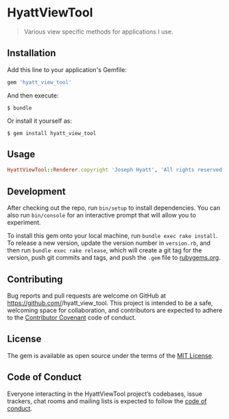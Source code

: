 # HyattViewTool

> Various view specific methods for applications I use.

## Installation

Add this line to your application's Gemfile:

```ruby
gem 'hyatt_view_tool'
```

And then execute:

    $ bundle

Or install it yourself as:

    $ gem install hyatt_view_tool

## Usage

```ruby
HyattViewTool::Renderer.copyright 'Joseph Hyatt', 'All rights reserved'
```

## Development

After checking out the repo, run `bin/setup` to install dependencies. You can also run `bin/console` for an interactive prompt that will allow you to experiment.

To install this gem onto your local machine, run `bundle exec rake install`. To release a new version, update the version number in `version.rb`, and then run `bundle exec rake release`, which will create a git tag for the version, push git commits and tags, and push the `.gem` file to [rubygems.org](https://rubygems.org).

## Contributing

Bug reports and pull requests are welcome on GitHub at https://github.com/<jhyatt1017>/hyatt_view_tool. This project is intended to be a safe, welcoming space for collaboration, and contributors are expected to adhere to the [Contributor Covenant](http://contributor-covenant.org) code of conduct.

## License

The gem is available as open source under the terms of the [MIT License](http://opensource.org/licenses/MIT).

## Code of Conduct

Everyone interacting in the HyattViewTool project’s codebases, issue trackers, chat rooms and mailing lists is expected to follow the [code of conduct](https://github.com/<jhyatt1017>/hyatt_view_tool/blob/master/CODE_OF_CONDUCT.md).
